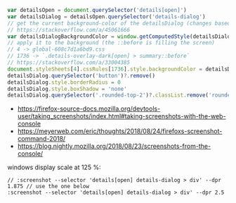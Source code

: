```js
var detailsOpen = document.querySelector('details[open]')
var detailsDialog = detailsOpen.querySelector('details-dialog')
// get the current background-color of the detailsDialog (changes based on light/dark mode)
// https://stackoverflow.com/a/45061666
var detailsDialogBackgroundColor = window.getComputedStyle(detailsDialog).getPropertyValue('background-color')
// apply it to the background (the ::before is filling the screen)
// 4 -> global-608c7d1a6bd9.css
// 1736 -> `.details-overlay-dark[open] > summary::before`
// https://stackoverflow.com/a/33004385
document.styleSheets[4].cssRules[1736].style.backgroundColor = detailsDialogBackgroundColor
detailsDialog.querySelector('button')?.remove()
detailsDialog.style.borderRadius = 0
detailsDialog.style.boxShadow = 'none'
detailsDialog.querySelector('.rounded-top-2')?.classList.remove('rounded-top-2')
```

- https://firefox-source-docs.mozilla.org/devtools-user/taking_screenshots/index.html#taking-screenshots-with-the-web-console
- https://meyerweb.com/eric/thoughts/2018/08/24/firefoxs-screenshot-command-2018/
- https://blog.nightly.mozilla.org/2018/08/23/screenshots-from-the-console/

windows display scale at 125 %:

```
// :screenshot --selector 'details[open] details-dialog > div' --dpr 1.875 // use the one below
:screenshot --selector 'details[open] details-dialog > div' --dpr 2.5
```
